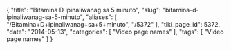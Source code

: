 {
    "title": "Bitamina D ipinaliwanag sa 5 minuto",
    "slug": "bitamina-d-ipinaliwanag-sa-5-minuto",
    "aliases": [
        "/Bitamina+D+ipinaliwanag+sa+5+minuto",
        "/5372"
    ],
    "tiki_page_id": 5372,
    "date": "2014-05-13",
    "categories": [
        "Video page names"
    ],
    "tags": [
        "Video page names"
    ]
}